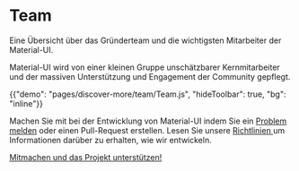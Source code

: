 # Team

<p class="description">Eine Übersicht über das Gründerteam und die wichtigsten Mitarbeiter der Material-UI.</p>

Material-UI wird von einer kleinen Gruppe unschätzbarer Kernmitarbeiter und der massiven Unterstützung und Engagement der Community gepflegt.

{{"demo": "pages/discover-more/team/Team.js", "hideToolbar": true, "bg": "inline"}}

Machen Sie mit bei der Entwicklung von Material-UI indem Sie ein [ Problem melden](https://github.com/mui-org/material-ui/issues/new) oder einen Pull-Request erstellen. Lesen Sie unsere [ Richtlinien ](https://github.com/mui-org/material-ui/blob/master/CONTRIBUTING.md) um Informationen darüber zu erhalten, wie wir entwickeln.

[Mitmachen und das Projekt unterstützen!](/getting-started/faq/#material-ui-is-awesome-how-can-i-support-the-project)
